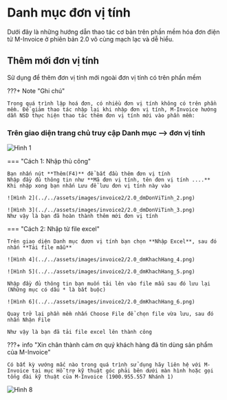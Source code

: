 # **Danh mục đơn vị tính**

Dưới đây là những hướng dẫn thao tác cơ bản trên phần mềm hóa đơn điện tử M-Invoice ở phiên bản 2.0 vô cùng mạch lạc và dễ hiểu.

## **Thêm mới đơn vị tính**

Sử dụng để thêm đơn vị tính mới ngoài đơn vị tính có trên phần mềm

???+ Note "Ghi chú"

    Trong quá trình lập hoá đơn, có nhiều đơn vị tính không có trên phần mềm. Để giảm thao tác nhập lại khi nhập đơn vị tính, M-Invoice hướng dẫn NSD thực hiện thao tác thêm đơn vị tính mới vào phần mềm:

### Trên giao diện trang chủ truy cập Danh mục --> đơn vị tính

![Hình 1](../../assets/images/invoice2/2.0_dmDonViTinh_1.png)

=== "Cách 1: Nhập thủ công"

    Bạn nhấn nút **Thêm(F4)** để bắt đầu thêm đơn vị tính
    Nhập đầy đủ thông tin như **Mã đơn vị tính, tên đơn vị tính ....**
    Khi nhập xong bạn nhấn Lưu để lưu đơn vị tính này vào

    ![Hình 2](../../assets/images/invoice2/2.0_dmDonViTinh_2.png)

    ![Hình 3](../../assets/images/invoice2/2.0_dmDonViTinh_3.png)
    Như vậy là bạn đã hoàn thành thêm mới đơn vị tính

=== "Cách 2: Nhập từ file excel"

    Trên giao diện Danh mục đươn vị tính bạn chọn **Nhập Excel**, sau đó nhấn **Tải file mẫu**

    ![Hình 4](../../assets/images/invoice2/2.0_dmKhachHang_4.png)

    ![Hình 5](../../assets/images/invoice2/2.0_dmKhachHang_5.png)

    Nhập đầy đủ thông tin bạn muốn tải lên vào file mẫu sau đó lưu lại (Những mục có dấu * là bắt buộc)

    ![Hình 6](../../assets/images/invoice2/2.0_dmKhachHang_6.png)

    Quay trở lại phần mềm nhấn Choose File để chọn file vừa lưu, sau đó nhấn Nhận File

    Như vậy là bạn đã tải file excel lên thành công

???+ info "Xin chân thành cảm ơn quý khách hàng đã tin dùng sản phẩm của M-Invoice"

    Có bất kỳ vướng mắc nào trong quá trình sử dụng hãy liên hệ với M-Invoice tại mục Hỗ trợ kỹ thuật góc phải bên dưới màn hình hoặc gọi tổng đài kỹ thuật của M-Invoice (1900.955.557 Nhánh 1)

![Hình 8](../../assets/images/invoice2/hotro.png)
